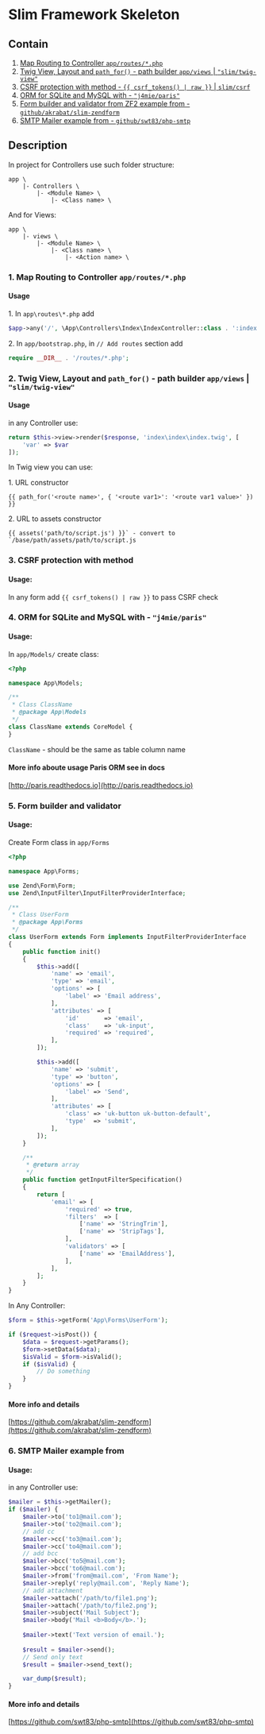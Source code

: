# Slim Framework Skeleton

## Contain
1. [Map Routing to Controller `app/routes/*.php`](#1-map-routing-to-controller-approutesphp)
2. [Twig View, Layout and `path_for()` - path builder `app/views` | `"slim/twig-view"`](#2-twig-view-layout-and-path_for---path-builder-appviews--slimtwig-view)
3. [CSRF protection with method - `{{ csrf_tokens() | raw }}` | `slim/csrf`](#3-csrf-protection-with-method)
4. [ORM for SQLite and MySQL with - `"j4mie/paris"`](#4-orm-for-sqlite-and-mysql-with---j4mieparis)
5. [Form builder and validator from ZF2 example from - `github/akrabat/slim-zendform`](#5-form-builder-and-validator)
6. [SMTP Mailer example from - `github/swt83/php-smtp`](#6-smtp-mailer-example-from)

## Description
In project for Controllers use such folder structure:
```text
app \
    |- Controllers \
        |- <Module Name> \
            |- <Class name> \
```
And for Views:
```text
app \
    |- views \
        |- <Module Name> \
            |- <Class name> \
                |- <Action name> \
```

### 1. Map Routing to Controller `app/routes/*.php`
#### Usage
1\. In `app\routes\*.php` add

```php
$app->any('/', \App\Controllers\Index\IndexController::class . ':index')->setName('home');
```

2\. In `app/bootstrap.php`, in `// Add routes` section add

```php
require __DIR__ . '/routes/*.php';
```

### 2. Twig View, Layout and `path_for()` - path builder `app/views` | `"slim/twig-view"`
#### Usage
in any Controller use:
```php
return $this->view->render($response, 'index\index\index.twig', [
    'var' => $var
]);
```

In Twig view you can use:

1\. URL constructor

```twig
{{ path_for('<route name>', { '<route var1>': '<route var1 value>' }) }}
```

2\. URL to assets constructor
```twig
{{ assets('path/to/script.js') }}` - convert to `/base/path/assets/path/to/script.js
```

### 3. CSRF protection with method
#### Usage:
In any form add `{{ csrf_tokens() | raw }}` to pass CSRF check

### 4. ORM for SQLite and MySQL with - `"j4mie/paris"`
#### Usage:
In `app/Models/` create class:
```php
<?php

namespace App\Models;

/**
 * Class ClassName
 * @package App\Models
 */
class ClassName extends CoreModel {
}
```

`ClassName` - should be the same as table column name

#### More info aboute usage Paris ORM see in docs
[http://paris.readthedocs.io](http://paris.readthedocs.io)

### 5. Form builder and validator
#### Usage:
Create Form class in `app/Forms`
```php
<?php

namespace App\Forms;

use Zend\Form\Form;
use Zend\InputFilter\InputFilterProviderInterface;

/**
 * Class UserForm
 * @package App\Forms
 */
class UserForm extends Form implements InputFilterProviderInterface
{
    public function init()
    {
        $this->add([
            'name' => 'email',
            'type' => 'email',
            'options' => [
                'label' => 'Email address',
            ],
            'attributes' => [
                'id'       => 'email',
                'class'    => 'uk-input',
                'required' => 'required',
            ],
        ]);

        $this->add([
            'name' => 'submit',
            'type' => 'button',
            'options' => [
                'label' => 'Send',
            ],
            'attributes' => [
                'class' => 'uk-button uk-button-default',
                'type'  => 'submit',
            ],
        ]);
    }

    /**
     * @return array
     */
    public function getInputFilterSpecification()
    {
        return [
            'email' => [
                'required' => true,
                'filters'  => [
                    ['name' => 'StringTrim'],
                    ['name' => 'StripTags'],
                ],
                'validators' => [
                    ['name' => 'EmailAddress'],
                ],
            ],
        ];
    }
}

```

In Any Controller:
```php
$form = $this->getForm('App\Forms\UserForm');

if ($request->isPost()) {
    $data = $request->getParams();
    $form->setData($data);
    $isValid = $form->isValid();
    if ($isValid) {
        // Do something
    }
}
```

#### More info and details
[https://github.com/akrabat/slim-zendform](https://github.com/akrabat/slim-zendform)

### 6. SMTP Mailer example from
#### Usage:
in any Controller use:
```php
$mailer = $this->getMailer();
if ($mailer) {
    $mailer->to('to1@mail.com');
    $mailer->to('to2@mail.com');
    // add cc
    $mailer->cc('to3@mail.com');
    $mailer->cc('to4@mail.com');
    // add bcc
    $mailer->bcc('to5@mail.com');
    $mailer->bcc('to6@mail.com');
    $mailer->from('from@mail.com', 'From Name');
    $mailer->reply('reply@mail.com', 'Reply Name');
    // add attachment
    $mailer->attach('/path/to/file1.png');
    $mailer->attach('/path/to/file2.png');
    $mailer->subject('Mail Subject');
    $mailer->body('Mail <b>Body</b>.');
    
    $mailer->text('Text version of email.');
    
    $result = $mailer->send();
    // Send only text
    $result = $mailer->send_text();

    var_dump($result);
}
```

#### More info and details
[https://github.com/swt83/php-smtp](https://github.com/swt83/php-smtp)